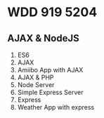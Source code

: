 # WDD 919 5204
## AJAX & NodeJS

1. ES6
2. AJAX
3. Amiibo App with AJAX
4. AJAX & PHP
5. Node Server
6. Simple Express Server
7. Express
8. Weather App with express

